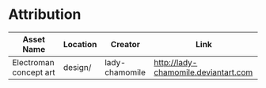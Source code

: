 Attribution
===========

| Asset Name             | Location  | Creator        | Link                                                 |
| ---                    | ---       | ---            | ---                                                  |
| Electroman concept art | design/   | lady-chamomile | http://lady-chamomile.deviantart.com                 |
